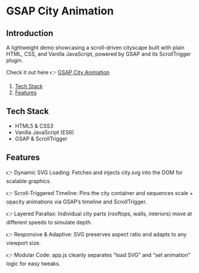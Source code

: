 # GSAP City Animation 
## <a name="introduction">Introduction</a>
A lightweight demo showcasing a scroll-driven cityscape built with plain HTML, CSS, and Vanilla JavaScript, powered by GSAP and its ScrollTrigger plugin.

Check it out here 👉 [GSAP City Animation](https://mashakrot.github.io/gsap_city_animation/)

1. [Tech Stack](#tech-stack)
2. [Features](#features)
   
## <a name="tech-stack">Tech Stack</a>

- HTML5 & CSS3
- Vanilla JavaScript (ES6)
- GSAP & ScrollTrigger

## <a name="features">Features</a>

👉 Dynamic SVG Loading: Fetches and injects city.svg into the DOM for scalable graphics.

👉 Scroll-Triggered Timeline: Pins the city container and sequences scale + opacity animations via GSAP’s timeline and ScrollTrigger.

👉 Layered Parallax: Individual city parts (rooftops, walls, interiors) move at different speeds to simulate depth.

👉 Responsive & Adaptive: SVG preserves aspect ratio and adapts to any viewport size.

👉 Modular Code: app.js cleanly separates “load SVG” and “set animation” logic for easy tweaks. 
